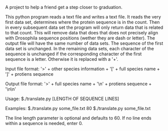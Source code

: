 A project to help a friend get a step closer to graduation.

This python program reads a text file and writes a text file. It reads the very first data set, determines where the protein sequence is in the count. Then in every subsequent data set the program will only return data that is related to that count. This will remove data that does that does not precisely align with Drosophila sequence positions  (wether they are dash or letter). The output file will have the same number of data sets. The sequence of the first data set is unchanged. In the remaining data sets, each character of the sequence is unchanged if the corresponding character of the first sequence is a letter. Otherwise it is replaced with a '+'.

Input file format:
    '>' + other species information + '\[' + full species name + ']' +
    protiens sequence

Output file format:
    '>' + full species name + '\n' + protiens sequence + '\n\n'

Usage:
    $./translate.py <FILE NAME> [LENGTH OF SEQUENCE LINES]

Examples:
    $./translate.py some_file.txt 80
    $./translate.py some_file.txt

The line length parameter is optional and defaults to 60. If no line ends within a sequence is needed, enter 0.
